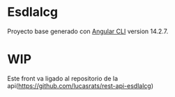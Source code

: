 # Esdlalcg

Proyecto base generado con [Angular CLI](https://github.com/angular/angular-cli) version 14.2.7.

# WIP

Este front va ligado al repositorio de la api(https://github.com/lucasrats/rest-api-esdlalcg)

